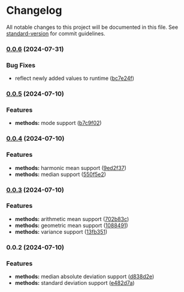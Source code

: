# Changelog

All notable changes to this project will be documented in this file. See [standard-version](https://github.com/conventional-changelog/standard-version) for commit guidelines.

### [0.0.6](https://github.com/ismailceylan/local-average/compare/v0.0.5...v0.0.6) (2024-07-31)


### Bug Fixes

* reflect newly added values to runtime ([bc7e24f](https://github.com/ismailceylan/local-average/commit/bc7e24ff1f9627f683b923a10ca232c6ec4fb995))

### [0.0.5](https://github.com/ismailceylan/local-average/compare/v0.0.4...v0.0.5) (2024-07-10)


### Features

* **methods:** mode support ([b7c9f02](https://github.com/ismailceylan/local-average/commit/b7c9f028e6dd44d03faefd2b8b32bb4216bb2530))

### [0.0.4](https://github.com/ismailceylan/local-average/compare/v0.0.3...v0.0.4) (2024-07-10)


### Features

* **methods:** harmonic mean support ([9ed2f37](https://github.com/ismailceylan/local-average/commit/9ed2f37c511910d8ae6a4a26fe062843eac6569c))
* **methods:** median support ([550f5e2](https://github.com/ismailceylan/local-average/commit/550f5e28c34614c6b915ec4b7017711d719daaf9))

### [0.0.3](https://github.com/ismailceylan/local-average/compare/v0.0.2...v0.0.3) (2024-07-10)


### Features

* **methods:** arithmetic mean support ([702b83c](https://github.com/ismailceylan/local-average/commit/702b83ca5b33b51507d0a13aff495f61a459a387))
* **methods:** geometric mean support ([1088491](https://github.com/ismailceylan/local-average/commit/10884910207d10f742f616f5faeca92e24cb33fc))
* **methods:** variance support ([13fb351](https://github.com/ismailceylan/local-average/commit/13fb351b33f1c99b524fe910dab97d68ff609a11))

### 0.0.2 (2024-07-10)


### Features

* **methods:** median absolute deviation support ([d838d2e](https://github.com/ismailceylan/local-average/commit/d838d2e4355329ccd661460ef2b8b3ac63434457))
* **methods:** standard deviation support ([e482d7a](https://github.com/ismailceylan/local-average/commit/e482d7ab4099f15b471453e58573f2a8c40743a2))
